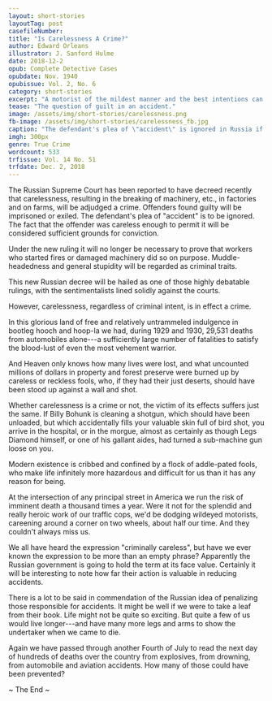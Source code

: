 ```yaml
---
layout: short-stories
layoutTag: post
casefileNumber:  
title: "Is Carelessness A Crime?"
author: Edward Orleans
illustrator: J. Sanford Hulme 
date: 2018-12-2
opub: Complete Detective Cases
opubdate: Nov. 1940
opubissue: Vol. 2, No. 6 
category: short-stories
excerpt: "A motorist of the mildest manner and the best intentions can take human life as easily as the most bloodthirsty thug. Is not he criminal?"
tease: "The question of guilt in an accident."
image: /assets/img/short-stories/carelessness.png
fb-image: /assets/img/short-stories/carelessness_fb.jpg
caption: "The defendant's plea of \"accident\" is ignored in Russia if carelessness is the cause. &mdash; Drawing by J. Sanford Hulme."
imgh: 300px
genre: True Crime 
wordcount: 533 
trfissue: Vol. 14 No. 51
trfdate: Dec. 2, 2018
---
```


The Russian Supreme Court has been reported to have decreed recently that carelessness, resulting in the breaking of machinery, etc., in factories and on farms, will be adjudged a crime. Offenders found guilty will be imprisoned or exiled. The defendant's plea of "accident" is to be ignored. The fact that the offender was careless enough to permit it will be considered sufficient grounds for conviction.

Under the new ruling it will no longer be necessary to prove that workers who started fires or damaged machinery did so on purpose. Muddle-headedness and general stupidity will be regarded as criminal traits.

This new Russian decree will be hailed as one of those highly debatable rulings, with the sentimentalists lined solidly against the courts.

However, carelessness, regardless of criminal intent, is in effect a crime.

In this glorious land of free and relatively untrammeled indulgence in bootleg hooch and hoop-la we had, during 1929 and 1930, 29,531 deaths from automobiles alone---a sufficiently large number of fatalities to satisfy the blood-lust of even the most vehement warrior.

And Heaven only knows how many lives were lost, and what uncounted millions of dollars in property and forest preserve were burned up by careless or reckless fools, who, if they had their just deserts, should have been stood up against a wall and shot.

Whether carelessness is a crime or not, the victim of its effects suffers just the same. If Billy Bohunk is cleaning a shotgun, which should have been unloaded, but which accidentally fills your valuable skin full of bird shot, you arrive in the hospital, or in the morgue, almost as certainly as though Legs Diamond himself, or one of his gallant aides, had turned a sub-machine gun loose on you.

Modern existence is cribbed and confined by a flock of addle-pated fools, who make life infinitely more hazardous and difficult for us than it has any reason for being.

At the intersection of any principal street in America we run the risk of imminent death a thousand times a year. Were it not for the splendid and really heroic work of our traffic cops, we'd be dodging wildeyed motorists, careening around a corner on two wheels, about half our time. And they couldn't always miss us.

We all have heard the expression "criminally careless", but have we ever known the expression to be more than an empty phrase? Apparently the Russian government is going to hold the term at its face value. Certainly it will be interesting to note how far their action is valuable in reducing accidents.

There is a lot to be said in commendation of the Russian idea of penalizing those responsible for accidents. It might be well if we were to take a leaf from their book. Life might not be quite so exciting. But quite a few of us would live longer---and have many more legs and arms to show the undertaker when we came to die.

Again we have passed through another Fourth of July to read the next day of hundreds of deaths over the country from explosives, from drowning, from automobile and aviation accidents. How many of those could have been prevented?

<p id="theend">~ The End ~</p>
